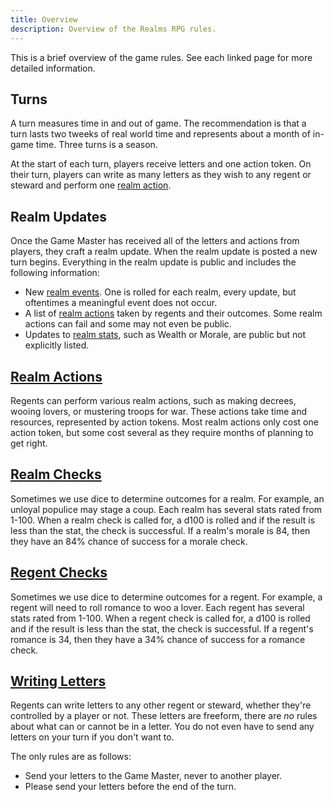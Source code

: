 ```yaml
---
title: Overview
description: Overview of the Realms RPG rules.
---
```


This is a brief overview of the game rules. See each linked page for more detailed information.

## Turns
A turn measures time in and out of game. The recommendation is that a turn lasts two tweeks of real world time and represents about a month of in-game time. Three turns is a season. 

At the start of each turn, players receive letters and one action token. On their turn, players can write as many letters as they wish to any regent or steward and perform one [realm action](/rules/realm-actions).

## Realm Updates
Once the Game Master has received all of the letters and actions from players, they craft a realm update. When the realm update is posted a new turn begins. Everything in the realm update is public and includes the following information:
- New [realm events](/rules/realm-events). One is rolled for each realm, every update, but oftentimes a meaningful event does not occur.
- A list of [realm actions](/rules/realm-actions) taken by regents and their outcomes. Some realm actions can fail and some may not even be public.
- Updates to [realm stats](/rules/realm-checks#stats), such as Wealth or Morale, are public but not explicitly listed.

## [Realm Actions](/rules/realm-actions)
Regents can perform various realm actions, such as making decrees, wooing lovers, or mustering troops for war. These actions take time and resources, represented by action tokens. Most realm actions only cost one action token, but some cost several as they require months of planning to get right.

## [Realm Checks](/rules/realm-checks)
Sometimes we use dice to determine outcomes for a realm. For example, an unloyal populice may stage a coup. Each realm has several stats rated from 1-100. When a realm check is called for, a d100 is rolled and if the result is less than the stat, the check is successful. If a realm's morale is 84, then they have an 84% chance of success for a morale check.

## [Regent Checks](/rules/regent-checks)
Sometimes we use dice to determine outcomes for a regent. For example, a regent will need to roll romance to woo a lover. Each regent has several stats rated from 1-100. When a regent check is called for, a d100 is rolled and if the result is less than the stat, the check is successful. If a regent's romance is 34, then they have a 34% chance of success for a romance check.

## [Writing Letters](/rules/writing-letters)
Regents can write letters to any other regent or steward, whether they're controlled by a player or not. These letters are freeform, there are *no* rules about what can or cannot be in a letter. You do not even have to send any letters on your turn if you don't want to.

The only rules are as follows:
- Send your letters to the Game Master, never to another player.
- Please send your letters before the end of the turn.